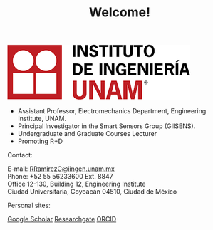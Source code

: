 ﻿---
layout: post
title: Welcome!
---
![sas](/figures/iingen1.png)


* Assistant Professor, Electromechanics Department, Engineering Institute, UNAM.
* Principal Investigator in the Smart Sensors Group (GIISENS).
* Undergraduate and Graduate Courses Lecturer
* Promoting R+D

Contact:

E-mail: <RRamirezC@iingen.unam.mx> <br/>
Phone: +52 55 56233600 Ext. 8847 <br/>
Office 12-130, Building 12, Engineering Institute <br/>
Ciudad Universitaria, Coyoacán 04510, Ciudad de México <br/>

Personal sites:

[Google Scholar](https://scholar.google.com/citations?user=SAwxQoUAAAAJ&hl=es)
[Researchgate](https://www.researchgate.net/profile/Roberto-Giovanni-Ramirez-Chavarria)
[ORCID](https://orcid.org/0000-0003-1825-4917)
